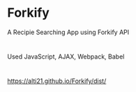 # Forkify
 A Recipie Searching App using Forkify API
 #
 Used JavaScript, AJAX, Webpack, Babel
 #
 https://alti21.github.io/Forkify/dist/
